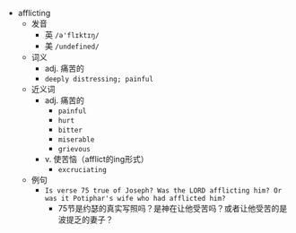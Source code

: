 - afflicting
  - 发音
    - 英 `/ə'flɪktɪŋ/`
    - 美 `/undefined/`
  - 词义
    - adj. 痛苦的
    - `deeply distressing; painful `
  - 近义词
    - adj. 痛苦的
      - `painful`
      - `hurt`
      - `bitter`
      - `miserable`
      - `grievous`
    - v. 使苦恼（afflict的ing形式）
      - `excruciating`
  - 例句
    - `Is verse 75 true of Joseph? Was the LORD afflicting him? Or was it Potiphar's wife who had afflicted him?`
      - 75节是约瑟的真实写照吗？是神在让他受苦吗？或者让他受苦的是波提乏的妻子？

